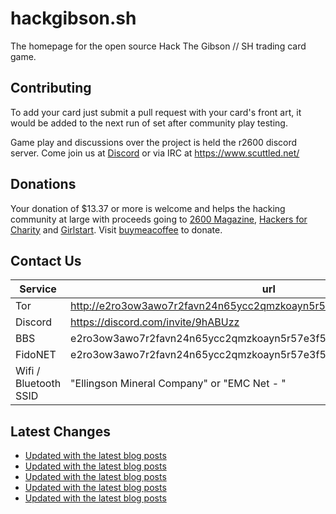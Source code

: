 # hackgibson.sh
The homepage for the open source Hack The Gibson // SH trading card game.


## Contributing

To add your card just submit a pull request with your card's front art, it would be added to the next run of set after community play testing.

Game play and discussions over the project is held the r2600 discord server. Come join us at [Discord](https://discord.com/invite/9hABUzz) or via IRC at https://www.scuttled.net/


## Donations

Your donation of $13.37 or more is welcome and helps the hacking community at large with proceeds going to [2600 Magazine](https://2600.com/), [Hackers for Charity](https://hackersforcharity.org) and [Girlstart](https://girlstart.org).  Visit [buymeacoffee](https://www.buymeacoffee.com/hackgibson.sh) to donate.


## Contact Us

Service | url
-|-
Tor | http://e2ro3ow3awo7r2favn24n65ycc2qmzkoayn5r57e3f56nvjwdcgg32ad.onion
Discord | https://discord.com/invite/9hABUzz
BBS | e2ro3ow3awo7r2favn24n65ycc2qmzkoayn5r57e3f56nvjwdcgg32ad.onion:23
FidoNET | e2ro3ow3awo7r2favn24n65ycc2qmzkoayn5r57e3f56nvjwdcgg32ad.onion:24554
Wifi / Bluetooth SSID | "Ellingson Mineral Company" or "EMC Net - <fidonet address>"

## Latest Changes
<!-- BLOG-POST-LIST:START -->
- [Updated with the latest blog posts](https://github.com/DFW2600/hackgibson.sh/commit/36d018af49acd71dfe53bab830004c15a6bcfaf7)
- [Updated with the latest blog posts](https://github.com/DFW2600/hackgibson.sh/commit/32fc6155d62b922453b4a1714489d36d925aa67e)
- [Updated with the latest blog posts](https://github.com/DFW2600/hackgibson.sh/commit/69ef647a1b6f4c89ffa8a78969f6fa72b235f468)
- [Updated with the latest blog posts](https://github.com/DFW2600/hackgibson.sh/commit/bf778acb7877f0eeacee3c1e50d6724dbf65583a)
- [Updated with the latest blog posts](https://github.com/DFW2600/hackgibson.sh/commit/8cb9ab7268f21343d387b8439a4c3c65afedbdc8)
<!-- BLOG-POST-LIST:END -->
